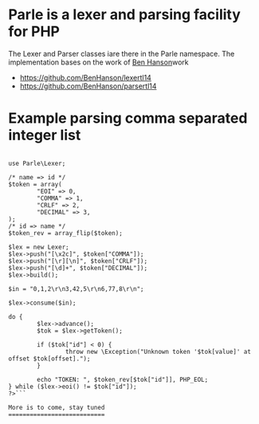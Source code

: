 Parle is a lexer and parsing facility for PHP
=============================================
The Lexer and Parser classes iare there in the Parle namespace.
The implementation bases on the work of [Ben Hanson](http://www.benhanson.net/)work 

- https://github.com/BenHanson/lexertl14
- https://github.com/BenHanson/parsertl14

Example parsing comma separated integer list
============================================
```<?php

use Parle\Lexer;

/* name => id */
$token = array(
        "EOI" => 0,
        "COMMA" => 1,
        "CRLF" => 2,
        "DECIMAL" => 3,
);
/* id => name */
$token_rev = array_flip($token);

$lex = new Lexer;
$lex->push("[\x2c]", $token["COMMA"]);
$lex->push("[\r][\n]", $token["CRLF"]);
$lex->push("[\d]+", $token["DECIMAL"]);
$lex->build();

$in = "0,1,2\r\n3,42,5\r\n6,77,8\r\n";

$lex->consume($in);

do {
        $lex->advance();
        $tok = $lex->getToken();

        if ($tok["id"] < 0) {
                throw new \Exception("Unknown token '$tok[value]' at offset $tok[offset].");
        }

        echo "TOKEN: ", $token_rev[$tok["id"]], PHP_EOL;
} while ($lex->eoi() != $tok["id"]);
?>```

More is to come, stay tuned
===========================
